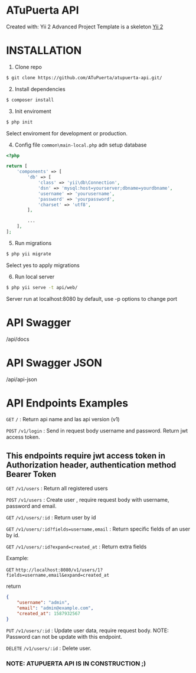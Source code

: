 # ATuPuerta API

Created with: Yii 2 Advanced Project Template is a skeleton [Yii 2](http://www.yiiframework.com/) 

# INSTALLATION

1. Clone repo

```bash
$ git clone https://github.com/ATuPuerta/atupuerta-api.git/
```

2. Install dependencies

```bash
$ composer install
```

3. Init enviroment

```bash
$ php init
```

Select enviroment for development or production.

4. Config file `common\main-local.php` adn setup database

```php
<?php

return [
    'components' => [
        'db' => [
            'class' => 'yii\db\Connection',
            'dsn' => 'mysql:host=yourserver;dbname=yourdbname',
            'username' => 'yourusername',
            'password' => 'yourpassword',
            'charset' => 'utf8',
        ],

        ...
    ],
];
```

5. Run migrations

```bash
$ php yii migrate
```

Select yes to apply migrations

6. Run local server

```bash
$ php yii serve -t api/web/
```

Server run at localhost:8080 by default, use -p options to change port

# API Swagger
/api/docs

# API Swagger JSON
/api/api-json

# API Endpoints Examples

`GET` `/` : Return api name and las api version (v1)

`POST` `/v1/login` : Send in request body username and password. Return jwt access token.

This endpoints require jwt access token in Authorization header, authentication method Bearer Token
---

`GET` `/v1/users` : Return all registered users

`POST` `/v1/users` : Create user , require request body with username, password and email.

`GET` `/v1/users/:id` : Return user by id

`GET` `/v1/users/:id?fields=username,email` : Return specific fields of an user by id.

`GET` `/v1/users/:id?expand=created_at` : Return extra fields

Example:

`GET` `http://localhost:8080/v1/users/1?fields=username,email&expand=created_at`

return

```json
{
    "username": "admin",
    "email": "admin@example.com",
    "created_at": 1587932567
}
```

`PUT` `/v1/users/:id` : Update user data, require request body. NOTE: Password can not be update with this endpoint.

`DELETE` `/v1/users/:id` : Delete user.

### NOTE: ATUPUERTA API IS IN CONSTRUCTION ;)